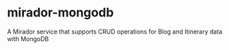 # mirador-mongodb

A Mirador service that supports CRUD operations for Blog and Itinerary data with MongoDB